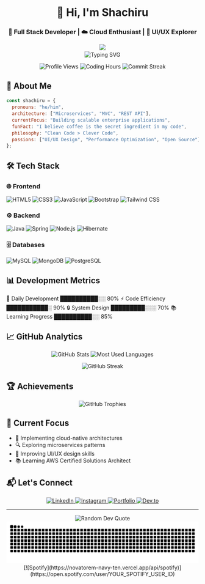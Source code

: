 <h1 align="center">👋 Hi, I'm Shachiru</h1>
<h3 align="center">🚀 Full Stack Developer | ☁️ Cloud Enthusiast | 🎨 UI/UX Explorer</h3>

<p align="center">
  <img src="https://media.giphy.com/media/f3iwJFOVOwuy7K6FFw/giphy.gif" width="400"/>
  <br>
  <img src="https://readme-typing-svg.demolab.com?font=Fira+Code&size=22&pause=1000&color=36BCF7FF&center=true&vCenter=true&width=435&lines=Software+Engineer;Full+Stack+Developer;Web+Developer" alt="Typing SVG" />
</p>

<div align="center">
  <img src="https://komarev.com/ghpvc/?username=shachiru&label=Profile%20views&color=0e75b6&style=flat" alt="Profile Views" />
  <img src="https://img.shields.io/badge/Daily%20Coding-8%2B%20hrs-blue" alt="Coding Hours">
  <img src="https://img.shields.io/badge/Commit%20Streak-100%2B%20days-blue" alt="Commit Streak">
</div>

## 🧩 About Me
```javascript
const shachiru = {
  pronouns: "he/him",
  architecture: ["Microservices", "MVC", "REST API"],
  currentFocus: "Building scalable enterprise applications",
  funFact: "I believe coffee is the secret ingredient in my code",
  philosophy: "Clean Code > Clever Code",
  passions: ["UI/UX Design", "Performance Optimization", "Open Source"]
};
```

## 🛠 Tech Stack
### 🌐 Frontend
<p align="left">
  <img src="https://img.shields.io/badge/HTML5-E34F26?style=for-the-badge&logo=html5&logoColor=white" alt="HTML5">
  <img src="https://img.shields.io/badge/CSS3-1572B6?style=for-the-badge&logo=css3&logoColor=white" alt="CSS3">
  <img src="https://img.shields.io/badge/JavaScript-F7DF1E?style=for-the-badge&logo=javascript&logoColor=black" alt="JavaScript">
  <img src="https://img.shields.io/badge/Bootstrap-563D7C?style=for-the-badge&logo=bootstrap&logoColor=white" alt="Bootstrap">
  <img src="https://img.shields.io/badge/Tailwind_CSS-38B2AC?style=for-the-badge&logo=tailwind-css&logoColor=white" alt="Tailwind CSS">
</p>

### ⚙️ Backend
<p align="left">
  <img src="https://img.shields.io/badge/Java-ED8B00?style=for-the-badge&logo=openjdk&logoColor=white" alt="Java">
  <img src="https://img.shields.io/badge/Spring-6DB33F?style=for-the-badge&logo=spring&logoColor=white" alt="Spring">
  <img src="https://img.shields.io/badge/Node.js-339933?style=for-the-badge&logo=nodedotjs&logoColor=white" alt="Node.js">
  <img src="https://img.shields.io/badge/Hibernate-59666C?style=for-the-badge&logo=Hibernate&logoColor=white" alt="Hibernate">
</p>

### 🗄 Databases
<p align="left">
  <img src="https://img.shields.io/badge/MySQL-005C84?style=for-the-badge&logo=mysql&logoColor=white" alt="MySQL">
  <img src="https://img.shields.io/badge/MongoDB-4EA94B?style=for-the-badge&logo=mongodb&logoColor=white" alt="MongoDB">
  <img src="https://img.shields.io/badge/PostgreSQL-316192?style=for-the-badge&logo=postgresql&logoColor=white" alt="PostgreSQL">
</p>

## 📊 Development Metrics

🔧 Daily Development       ██████████░░ 80% 
⚡ Code Efficiency         ███████████░ 90%
🔒 System Design           █████████░░░ 70%
📚 Learning Progress       ██████████░░ 85%

## 📈 GitHub Analytics
<p align="center">
  <img height="180em" src="https://github-readme-stats.vercel.app/api?username=shachiru&show_icons=true&theme=tokyonight&hide_border=true" alt="GitHub Stats">
  <img height="180em" src="https://github-readme-stats.vercel.app/api/top-langs/?username=shachiru&layout=compact&theme=tokyonight&hide_border=true" alt="Most Used Languages">
</p>

<p align="center">
  <img src="https://github-readme-streak-stats.herokuapp.com/?user=shachiru&theme=tokyonight&hide_border=true" alt="GitHub Streak">
</p>

## 🏆 Achievements
<p align="center">
  <img src="https://github-profile-trophy.vercel.app/?username=shachiru&theme=tokyonight&no-frame=true&margin-w=15&margin-h=15&row=2&column=4" alt="GitHub Trophies">
</p>

## 🌟 Current Focus
- 🚀 Implementing cloud-native architectures
- 🔍 Exploring microservices patterns
- 🎨 Improving UI/UX design skills
- 📚 Learning AWS Certified Solutions Architect

## 📬 Let's Connect
<p align="center">
  <a href="https://www.linkedin.com/in/shachiru-rashmika-6b5761308">
    <img src="https://img.shields.io/badge/LinkedIn-0077B5?style=for-the-badge&logo=linkedin&logoColor=white" alt="LinkedIn">
  </a>
  <a href="https://www.instagram.com/__rashmika.s">
    <img src="https://img.shields.io/badge/Instagram-E4405F?style=for-the-badge&logo=instagram&logoColor=white" alt="Instagram">
  </a>
  <a href="https://shachiru-portfolio.web.app">
    <img src="https://img.shields.io/badge/Portfolio-%23000000.svg?style=for-the-badge&logo=firefox&logoColor=#FF7139" alt="Portfolio">
  </a>
  <a href="https://dev.to/shachiru">
    <img src="https://img.shields.io/badge/dev.to-0A0A0A?style=for-the-badge&logo=devdotto&logoColor=white" alt="Dev.to">
  </a>
</p>

---

<div align="center">
  <img src="https://quotes-github-readme.vercel.app/api?type=horizontal&theme=tokyonight" alt="Random Dev Quote" />
</div>

<div align="center">
  <img src="https://github.com/s-shemmee/s-shemmee/blob/output/github-contribution-grid-snake-dark.svg" alt="Contribution Snake">
</div>

<div align="center">
  [![Spotify](https://novatorem-navy-ten.vercel.app/api/spotify)](https://open.spotify.com/user/YOUR_SPOTIFY_USER_ID)
</div>
